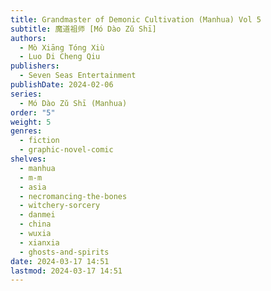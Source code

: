 ```yaml
---
title: Grandmaster of Demonic Cultivation (Manhua) Vol 5
subtitle: 魔道祖师 [Mó Dào Zǔ Shī]
authors:
  - Mò Xiāng Tóng Xiù
  - Luo Di Cheng Qiu
publishers:
  - Seven Seas Entertainment
publishDate: 2024-02-06
series:
  - Mó Dào Zǔ Shī (Manhua)
order: "5"
weight: 5
genres:
  - fiction
  - graphic-novel-comic
shelves:
  - manhua
  - m-m
  - asia
  - necromancing-the-bones
  - witchery-sorcery
  - danmei
  - china
  - wuxia
  - xianxia
  - ghosts-and-spirits
date: 2024-03-17 14:51
lastmod: 2024-03-17 14:51
---
```

